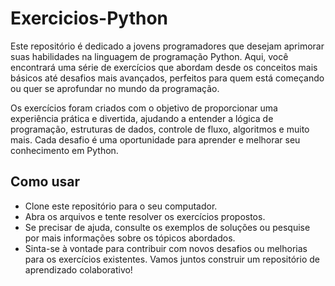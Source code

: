 # Exercicios-Python

Este repositório é dedicado a jovens programadores que desejam aprimorar suas habilidades na linguagem de programação Python. Aqui, você encontrará uma série de exercícios que abordam desde os conceitos mais básicos até desafios mais avançados, perfeitos para quem está começando ou quer se aprofundar no mundo da programação.

Os exercícios foram criados com o objetivo de proporcionar uma experiência prática e divertida, ajudando a entender a lógica de programação, estruturas de dados, controle de fluxo, algoritmos e muito mais. Cada desafio é uma oportunidade para aprender e melhorar seu conhecimento em Python.

## Como usar
- Clone este repositório para o seu computador.
- Abra os arquivos e tente resolver os exercícios propostos.
- Se precisar de ajuda, consulte os exemplos de soluções ou pesquise por mais informações sobre os tópicos abordados.
- Sinta-se à vontade para contribuir com novos desafios ou melhorias para os exercícios existentes. Vamos juntos construir um repositório de aprendizado colaborativo!
